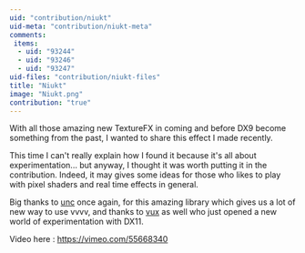 ```yaml
---
uid: "contribution/niukt"
uid-meta: "contribution/niukt-meta"
comments: 
 items: 
  - uid: "93244"
  - uid: "93246"
  - uid: "93247"
uid-files: "contribution/niukt-files"
title: "Niukt"
image: "Niukt.png"
contribution: "true"
---
```


With all those amazing new TextureFX in coming and before DX9 become something from the past, I wanted to share this effect I made recently.

This time I can't really explain how I found it because it's all about experimentation... but anyway, I thought it was worth putting it in the contribution. Indeed, it may gives some ideas for those who likes to play with pixel shaders and real time effects in general.

Big thanks to [unc](http://vvvv.org/users/unc) once again, for this amazing library which gives us a lot of new way to use vvvv, and thanks to [vux](http://vvvv.org/users/vux) as well who just opened a new world of experimentation with DX11.

Video here : https://vimeo.com/55668340